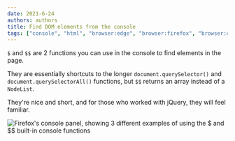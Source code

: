 ```yaml
---
date: 2021-6-24
authors: authors
title: Find DOM elements from the console
tags: ["console", "html", "browser:edge", "browser:firefox", "browser:chrome", "browser:safari"]
---
```

`$` and `$$` are 2 functions you can use in the console to find elements in the page.

They are essentially shortcuts to the longer `document.querySelector()` and `document.querySelectorAll()` functions, but `$$` returns an array instead of a `NodeList`.

They're nice and short, and for those who worked with jQuery, they will feel familiar.

![Firefox's console panel, showing 3 different examples of using the $ and $$ built-in console functions](/assets/img/query-dom-from-console.png)
